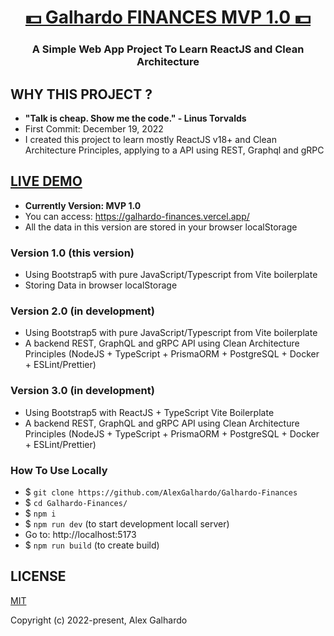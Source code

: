 <div align="center">
<h1 align="center"><a href="https://galhardo-finances.vercel.app/" target="_blank">💵 Galhardo FINANCES MVP 1.0 💵</a></h1>
<h3 align="center">A Simple Web App Project To Learn ReactJS and Clean Architecture</h3>
</div>

## WHY THIS PROJECT ?

-   <b>"Talk is cheap. Show me the code." - Linus Torvalds</b>
-   First Commit: December 19, 2022
-   I created this project to learn mostly ReactJS v18+ and Clean Architecture Principles, applying to a API using REST, Graphql and gRPC

## <a href="https://galhardo-finances.vercel.app/" target="_blank">LIVE DEMO</a>

-   **Currently Version: MVP 1.0**
-   You can access: https://galhardo-finances.vercel.app/
-   All the data in this version are stored in your browser localStorage

### Version 1.0 (this version)

-   Using Bootstrap5 with pure JavaScript/Typescript from Vite boilerplate
-   Storing Data in browser localStorage

### Version 2.0 (in development)

-   Using Bootstrap5 with pure JavaScript/Typescript from Vite boilerplate
-   A backend REST, GraphQL and gRPC API using Clean Architecture Principles (NodeJS + TypeScript + PrismaORM + PostgreSQL + Docker + ESLint/Prettier)

### Version 3.0 (in development)

-   Using Bootstrap5 with ReactJS + TypeScript Vite Boilerplate
-   A backend REST, GraphQL and gRPC API using Clean Architecture Principles (NodeJS + TypeScript + PrismaORM + PostgreSQL + Docker + ESLint/Prettier)

### How To Use Locally

-   $ `git clone https://github.com/AlexGalhardo/Galhardo-Finances`
-   $ `cd Galhardo-Finances/`
-   $ `npm i`
-   $ `npm run dev` (to start development locall server)
-   Go to: http://localhost:5173
-   $ `npm run build` (to create build)

## LICENSE

[MIT](http://opensource.org/licenses/MIT)

Copyright (c) 2022-present, Alex Galhardo
